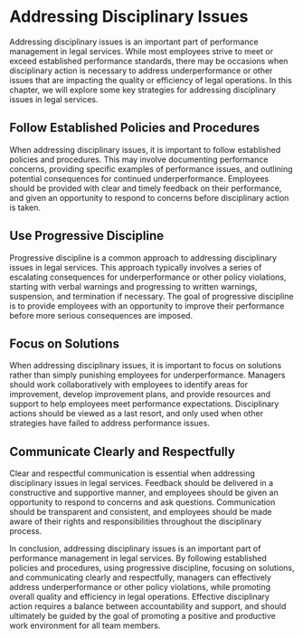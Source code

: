 Addressing Disciplinary Issues
=================================================================

Addressing disciplinary issues is an important part of performance management in legal services. While most employees strive to meet or exceed established performance standards, there may be occasions when disciplinary action is necessary to address underperformance or other issues that are impacting the quality or efficiency of legal operations. In this chapter, we will explore some key strategies for addressing disciplinary issues in legal services.

Follow Established Policies and Procedures
------------------------------------------

When addressing disciplinary issues, it is important to follow established policies and procedures. This may involve documenting performance concerns, providing specific examples of performance issues, and outlining potential consequences for continued underperformance. Employees should be provided with clear and timely feedback on their performance, and given an opportunity to respond to concerns before disciplinary action is taken.

Use Progressive Discipline
--------------------------

Progressive discipline is a common approach to addressing disciplinary issues in legal services. This approach typically involves a series of escalating consequences for underperformance or other policy violations, starting with verbal warnings and progressing to written warnings, suspension, and termination if necessary. The goal of progressive discipline is to provide employees with an opportunity to improve their performance before more serious consequences are imposed.

Focus on Solutions
------------------

When addressing disciplinary issues, it is important to focus on solutions rather than simply punishing employees for underperformance. Managers should work collaboratively with employees to identify areas for improvement, develop improvement plans, and provide resources and support to help employees meet performance expectations. Disciplinary actions should be viewed as a last resort, and only used when other strategies have failed to address performance issues.

Communicate Clearly and Respectfully
------------------------------------

Clear and respectful communication is essential when addressing disciplinary issues in legal services. Feedback should be delivered in a constructive and supportive manner, and employees should be given an opportunity to respond to concerns and ask questions. Communication should be transparent and consistent, and employees should be made aware of their rights and responsibilities throughout the disciplinary process.

In conclusion, addressing disciplinary issues is an important part of performance management in legal services. By following established policies and procedures, using progressive discipline, focusing on solutions, and communicating clearly and respectfully, managers can effectively address underperformance or other policy violations, while promoting overall quality and efficiency in legal operations. Effective disciplinary action requires a balance between accountability and support, and should ultimately be guided by the goal of promoting a positive and productive work environment for all team members.
